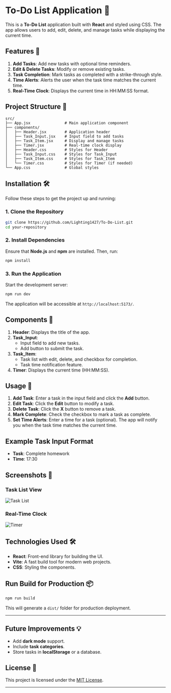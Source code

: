 # To-Do List Application 📜

This is a **To-Do List** application built with **React** and styled using CSS. The app allows users to add, edit, delete, and manage tasks while displaying the current time.

## Features 🚀

1. **Add Tasks**: Add new tasks with optional time reminders.
2. **Edit & Delete Tasks**: Modify or remove existing tasks.
3. **Task Completion**: Mark tasks as completed with a strike-through style.
4. **Time Alerts**: Alerts the user when the task time matches the current time.
5. **Real-Time Clock**: Displays the current time in HH:MM:SS format.

## Project Structure 📁

```plaintext
src/
├── App.jsx               # Main application component
├── components/
│   ├── Header.jsx        # Application header
│   ├── Task_Input.jsx    # Input field to add tasks
│   ├── Task_Item.jsx     # Display and manage tasks
│   ├── Timer.jsx         # Real-time clock display
│   ├── Header.css        # Styles for Header
│   ├── Task_Input.css    # Styles for Task_Input
│   ├── Task_Item.css     # Styles for Task_Item
│   └── Timer.css         # Styles for Timer (if needed)
└── App.css               # Global styles
```

## Installation 🛠️

Follow these steps to get the project up and running:

### 1. Clone the Repository
```bash
git clone https://github.com/Lighting1427/To-Do-List.git
cd your-repository
```

### 2. Install Dependencies
Ensure that **Node.js** and **npm** are installed. Then, run:
```bash
npm install
```

### 3. Run the Application
Start the development server:
```bash
npm run dev
```

The application will be accessible at `http://localhost:5173/`.

## Components 🧩

1. **Header**: Displays the title of the app.
2. **Task_Input**:
   - Input field to add new tasks.
   - Add button to submit the task.
3. **Task_Item**:
   - Task list with edit, delete, and checkbox for completion.
   - Task time notification feature.
4. **Timer**: Displays the current time (HH:MM:SS).

## Usage 📝

1. **Add Task**: Enter a task in the input field and click the **Add** button.
2. **Edit Task**: Click the **Edit** button to modify a task.
3. **Delete Task**: Click the **X** button to remove a task.
4. **Mark Complete**: Check the checkbox to mark a task as complete.
5. **Set Time Alerts**: Enter a time for a task (optional). The app will notify you when the task time matches the current time.

## Example Task Input Format
- **Task**: Complete homework
- **Time**: 17:30

## Screenshots 📸

### Task List View
![Task List](example-task-view.png)

### Real-Time Clock
![Timer](example-timer-view.png)

## Technologies Used 🛠️

- **React**: Front-end library for building the UI.
- **Vite**: A fast build tool for modern web projects.
- **CSS**: Styling the components.

## Run Build for Production 📦

```bash
npm run build
```

This will generate a `dist/` folder for production deployment.

---

## Future Improvements 💡

- Add **dark mode** support.
- Include **task categories**.
- Store tasks in **localStorage** or a database.

## License 📄

This project is licensed under the [MIT License](LICENSE).

---

